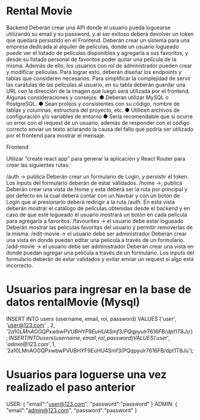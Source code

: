 # Rental Movie
Backend
Deberán crear una API donde el usuario pueda loguearse utilizando
su email y su password, y al ser exitoso deberá devolver un token
que quedará persistido en el Frontend.
Deberán crear un sistema para una empresa dedicada al alquiler de
películas, donde un usuario logueado puede ver el listado de
películas disponibles y agregarla a sus favoritos, y desde su
listado personal de favoritos poder quitar una película de la misma.
Además de ello, los usuarios con rol de administrador pueden crear y
modificar películas. Para lograr esto, deberán diseñar los endpoints
y tablas que consideren necesarios.
Para simplificar la complejidad de servir las carátulas de las películas
al usuario, en su tabla deberán guardar una URL con la dirección de
la imagen que luego será utilizada por el frontend.
Algunas consideraciones y consejos:
● Deberan utilizar MySQL o PostgreSQL.
● Sean prolijos y consistentes con su código, nombre de tablas y
columnas, estructura del proyecto, etc.
● Utilicen archivos de configuración y/o variables de entorno
● Sería recomendable que si ocurre un error con el request de un
usuario, además de responder con el código correcto enviar un
texto aclarando la causa del fallo que podría ser utilizado por el
frontend para mostrar el mensaje.

Frontend

Utilizar “create react app” para generar la aplicación y React Router
para crear las siguientes rutas:

/auth -> publica
Deberán crear un formulario de Login, y persistir el token.
Los inputs del formulario deberán de estar validados.
/home ->; publica
Deberán crear una vista de Home y esta deberá ser la ruta por
principal y por defecto en la cual deberá contar con un Navbar y con
un botón de Login que al presionarlo deberá redirigir a la ruta /auth.
En esta vista deberán mostrar el catálogo de películas obtenidas
desde el backend y en caso de que esté logueado el usuario mostrará
un botón en cada película para agregarla a favoritos.
/favourites -> el usuario debe estar logueado
Deberán mostrar las películas favoritas del usuario y permitir
removerlas de la misma.
/edit-movie -> el usuario debe ser administrador
Deberán crear una vista en donde puedan editar una película a través
de un formulario.
/add-movie -> el usuario debe ser administrador
Deberán crear una vista en donde puedan agregar una película a
través de un formulario.
Los inputs del formulario deberán de estar validados y evitar enviar un
request si algo está incorrecto.

# Usuarios para ingresar en la base de datos rentalMovie (Mysql)
INSERT INTO users (username, email, rol, password) VALUES ('user', 'user@123.com' , 2, '$2a$10$LMnAOGQPxwbwPVUBHYF9EuHU4Smf3/PQqpyulr7616FB/dpt1T8Ju');
INSERT INTO users (username, email, rol, password) VALUES ('user', 'admin@123.com' , 1, '$2a$10$LMnAOGQPxwbwPVUBHYF9EuHU4Smf3/PQqpyulr7616FB/dpt1T8Ju');

# Usuarios para loguerse una vez realizado el paso anterior
USER:
{
    "email":"user@123.com",
    "password":"password"
}
ADMIN:
{
    "email":"admin@123.com",
    "password":"password"
}

